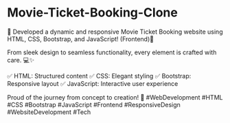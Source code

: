 # Movie-Ticket-Booking-Clone

🚀 Developed a dynamic and responsive Movie Ticket Booking website using HTML, CSS, Bootstrap, and JavaScript! (Frontend)🎉

From sleek design to seamless functionality, every element is crafted with care. 💻✨

✅ HTML: Structured content
✅ CSS: Elegant styling
✅ Bootstrap: Responsive layout
✅ JavaScript​: Interactive user experience

Proud of the journey from concept to creation! 🎯
#WebDevelopment #HTML #CSS #Bootstrap #JavaScript #Frontend #ResponsiveDesign #WebsiteDevelopment #Tech
